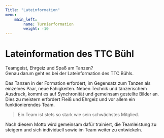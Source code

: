 ```yaml
---
Title: "Lateinformation"
menu:
    main_left:
        name: Turnierformation
        weight: -10
---
```

# Lateinformation des TTC Bühl

Teamgeist, Ehrgeiz und Spaß am Tanzen?  
Genau darum geht es bei der Lateinformation des TTC Bühls. 

Das Tanzen in der Formation erfordert, im Gegensatz zum Tanzen als einzelnes Paar, neue Fähigkeiten. Neben Technik und tänzerischem Ausdruck, kommt es auf Synchronität und gemeinsam gestellte Bilder an. Dies zu meistern erfordert Fleiß und Ehrgeiz und vor allem ein funktionierendes Team.

> Ein Team ist stets so stark wie sein schwächstes Mitglied.

Nach diesem Motto wird gemeinsam dafür trainiert, die Teamleistung zu steigern und sich individuell sowie im Team weiter zu entwickeln.